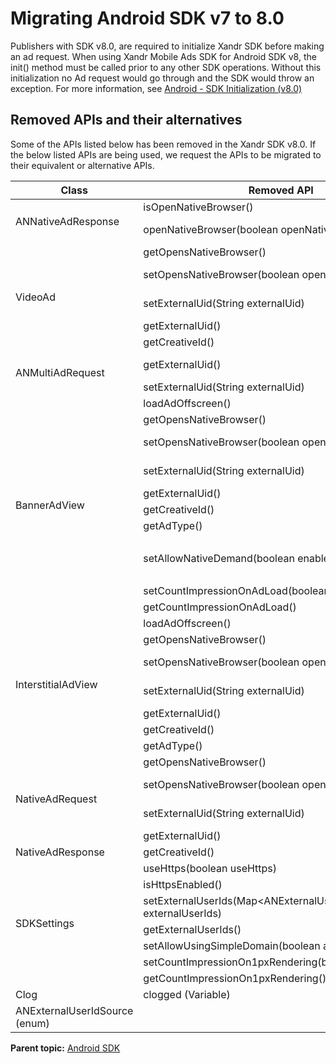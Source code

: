 # Migrating Android SDK v7 to 8.0

<div class="body">

Publishers with SDK v8.0, are required to initialize
<span class="ph">Xandr</span> SDK before making an ad request. When
using <span class="ph">Xandr</span> Mobile Ads SDK for Android SDK v8,
the init() method must be called prior to any other SDK
operations. Without this initialization no Ad request would go through
and the SDK would throw an exception. For more information, see <a
href="https://docs.xandr.com/bundle/mobile-sdk/page/android-sdk-initialization-v8-0.html"
class="xref" target="_blank">Android - SDK Initialization (v8.0)</a>

<div class="section">

## Removed APIs and their alternatives

Some of the APIs listed below has been removed in the
<span class="ph">Xandr</span> SDK v8.0. If the below listed APIs are
being used, we request the APIs to be migrated to their equivalent or
alternative APIs.

<div class="tablenoborder">

<table class="table" data-cellpadding="4" data-cellspacing="0"
data-summary="" data-frame="border" data-border="1" data-rules="all">
<thead class="thead">
<tr class="header ">
<th id="d17249e68" class="entry cellborder"
style="vertical-align: top">Class</th>
<th id="d17249e71" class="entry cellborder"
style="vertical-align: top">Removed API</th>
<th id="d17249e74" class="entry cellborder"
style="vertical-align: top">Alternate API</th>
</tr>
</thead>
<tbody class="tbody">
<tr class="odd ">
<td rowspan="2" class="entry cellborder"
headers="d17249e68 ">ANNativeAdResponse</td>
<td class="entry cellborder"
headers="d17249e71 ">isOpenNativeBrowser()</td>
<td class="entry cellborder"
headers="d17249e74 ">getClickThroughAction()</td>
</tr>
<tr class="even ">
<td class="entry cellborder"
headers="d17249e71 ">openNativeBrowser(boolean openNativeBrowser)</td>
<td class="entry cellborder"
headers="d17249e74 ">setClickThroughAction(ANClickThroughAction
clickThroughAction)</td>
</tr>
<tr class="odd ">
<td rowspan="5" class="entry cellborder"
headers="d17249e68 ">VideoAd</td>
<td class="entry cellborder"
headers="d17249e71 ">getOpensNativeBrowser()</td>
<td class="entry cellborder"
headers="d17249e74 ">getClickThroughAction()</td>
</tr>
<tr class="even ">
<td class="entry cellborder"
headers="d17249e71 ">setOpensNativeBrowser(boolean
opensNativeBrowser)</td>
<td class="entry cellborder"
headers="d17249e74 ">setClickThroughAction(ANClickThroughAction
clickThroughAction)</td>
</tr>
<tr class="odd ">
<td class="entry cellborder"
headers="d17249e71 ">setExternalUid(String externalUid)</td>
<td class="entry cellborder"
headers="d17249e74 ">SDKSettings.setPublisherUserId(String
publisherUserId)</td>
</tr>
<tr class="even ">
<td class="entry cellborder"
headers="d17249e71 ">getExternalUid()</td>
<td class="entry cellborder"
headers="d17249e74 ">SDKSettings.getPublisherUserId()</td>
</tr>
<tr class="odd ">
<td class="entry cellborder"
headers="d17249e71 ">getCreativeId()</td>
<td class="entry cellborder"
headers="d17249e74 ">ANAdResponseInfo.getCreativeId()</td>
</tr>
<tr class="even ">
<td rowspan="2" class="entry cellborder"
headers="d17249e68 ">ANMultiAdRequest</td>
<td class="entry cellborder"
headers="d17249e71 ">getExternalUid()</td>
<td class="entry cellborder"
headers="d17249e74 ">SDKSettings.setPublisherUserId(String
publisherUserId)</td>
</tr>
<tr class="odd ">
<td class="entry cellborder"
headers="d17249e71 ">setExternalUid(String externalUid)</td>
<td class="entry cellborder"
headers="d17249e74 ">SDKSettings.getPublisherUserId()</td>
</tr>
<tr class="even ">
<td rowspan="10" class="entry cellborder"
headers="d17249e68 ">BannerAdView</td>
<td class="entry cellborder"
headers="d17249e71 ">loadAdOffscreen()</td>
<td class="entry cellborder"
headers="d17249e74 ">loadAd()</td>
</tr>
<tr class="odd ">
<td class="entry cellborder"
headers="d17249e71 ">getOpensNativeBrowser()</td>
<td class="entry cellborder"
headers="d17249e74 ">getClickThroughAction()</td>
</tr>
<tr class="even ">
<td class="entry cellborder"
headers="d17249e71 ">setOpensNativeBrowser(boolean
opensNativeBrowser)</td>
<td class="entry cellborder"
headers="d17249e74 ">setClickThroughAction(ANClickThroughAction
clickThroughAction)</td>
</tr>
<tr class="odd ">
<td class="entry cellborder"
headers="d17249e71 ">setExternalUid(String externalUid)</td>
<td class="entry cellborder"
headers="d17249e74 ">SDKSettings.setPublisherUserId(String
publisherUserId)</td>
</tr>
<tr class="even ">
<td class="entry cellborder"
headers="d17249e71 ">getExternalUid()</td>
<td class="entry cellborder"
headers="d17249e74 ">SDKSettings.getPublisherUserId()</td>
</tr>
<tr class="odd ">
<td class="entry cellborder"
headers="d17249e71 ">getCreativeId()</td>
<td class="entry cellborder"
headers="d17249e74 ">ANAdResponseInfo.getCreativeId()</td>
</tr>
<tr class="even ">
<td class="entry cellborder"
headers="d17249e71 ">getAdType()</td>
<td class="entry cellborder"
headers="d17249e74 ">ANAdResponseInfo.getAdType()</td>
</tr>
<tr class="odd ">
<td class="entry cellborder"
headers="d17249e71 ">setAllowNativeDemand(boolean enabled, int
rendererId)</td>
<td class="entry cellborder"
headers="d17249e74 ">setAllowNativeDemand(boolean)
<p>setRendererId(int rendererId)</p></td>
</tr>
<tr class="even ">
<td class="entry cellborder"
headers="d17249e71 ">setCountImpressionOnAdLoad(boolean enabled)</td>
<td class="entry cellborder"
headers="d17249e74 ">N/A</td>
</tr>
<tr class="odd ">
<td class="entry cellborder"
headers="d17249e71 ">getCountImpressionOnAdLoad()</td>
<td class="entry cellborder"
headers="d17249e74 ">N/A</td>
</tr>
<tr class="even ">
<td rowspan="7" class="entry cellborder"
headers="d17249e68 ">InterstitialAdView</td>
<td class="entry cellborder"
headers="d17249e71 ">loadAdOffscreen()</td>
<td class="entry cellborder"
headers="d17249e74 ">loadAd()</td>
</tr>
<tr class="odd ">
<td class="entry cellborder"
headers="d17249e71 ">getOpensNativeBrowser()</td>
<td class="entry cellborder"
headers="d17249e74 ">getClickThroughAction()</td>
</tr>
<tr class="even ">
<td class="entry cellborder"
headers="d17249e71 ">setOpensNativeBrowser(boolean
opensNativeBrowser)</td>
<td class="entry cellborder"
headers="d17249e74 ">setClickThroughAction(ANClickThroughAction
clickThroughAction)</td>
</tr>
<tr class="odd ">
<td class="entry cellborder"
headers="d17249e71 ">setExternalUid(String externalUid)</td>
<td class="entry cellborder"
headers="d17249e74 ">SDKSettings.setPublisherUserId(String
publisherUserId)</td>
</tr>
<tr class="even ">
<td class="entry cellborder"
headers="d17249e71 ">getExternalUid()</td>
<td class="entry cellborder"
headers="d17249e74 ">SDKSettings.getPublisherUserId()</td>
</tr>
<tr class="odd ">
<td class="entry cellborder"
headers="d17249e71 ">getCreativeId()</td>
<td class="entry cellborder"
headers="d17249e74 ">ANAdResponseInfo.getCreativeId()</td>
</tr>
<tr class="even ">
<td class="entry cellborder"
headers="d17249e71 ">getAdType()</td>
<td class="entry cellborder"
headers="d17249e74 ">ANAdResponseInfo.getAdType()</td>
</tr>
<tr class="odd ">
<td rowspan="4" class="entry cellborder"
headers="d17249e68 ">NativeAdRequest</td>
<td class="entry cellborder"
headers="d17249e71 ">getOpensNativeBrowser()</td>
<td class="entry cellborder"
headers="d17249e74 ">getClickThroughAction()</td>
</tr>
<tr class="even ">
<td class="entry cellborder"
headers="d17249e71 ">setOpensNativeBrowser(boolean
opensNativeBrowser)</td>
<td class="entry cellborder"
headers="d17249e74 ">setClickThroughAction(ANClickThroughAction
clickThroughAction)</td>
</tr>
<tr class="odd ">
<td class="entry cellborder"
headers="d17249e71 ">setExternalUid(String externalUid)</td>
<td class="entry cellborder"
headers="d17249e74 ">SDKSettings.setPublisherUserId(String
publisherUserId)</td>
</tr>
<tr class="even ">
<td class="entry cellborder"
headers="d17249e71 ">getExternalUid()</td>
<td class="entry cellborder"
headers="d17249e74 ">SDKSettings.getPublisherUserId()</td>
</tr>
<tr class="odd ">
<td class="entry cellborder"
headers="d17249e68 ">NativeAdResponse</td>
<td class="entry cellborder"
headers="d17249e71 ">getCreativeId()</td>
<td class="entry cellborder"
headers="d17249e74 ">ANAdResponseInfo.getCreativeId()</td>
</tr>
<tr class="even ">
<td rowspan="7" class="entry cellborder"
headers="d17249e68 ">SDKSettings</td>
<td class="entry cellborder"
headers="d17249e71 ">useHttps(boolean useHttps)</td>
<td class="entry cellborder"
headers="d17249e74 ">N/A. HTTPS is used by default.</td>
</tr>
<tr class="odd ">
<td class="entry cellborder"
headers="d17249e71 ">isHttpsEnabled()</td>
<td class="entry cellborder"
headers="d17249e74 ">N/A</td>
</tr>
<tr class="even ">
<td class="entry cellborder"
headers="d17249e71 ">setExternalUserIds(Map&lt;ANExternalUserIdSource,String&gt;
externalUserIds)</td>
<td class="entry cellborder"
headers="d17249e74 ">setUserIds(List&lt;ANUserId&gt; userIdList)</td>
</tr>
<tr class="odd ">
<td class="entry cellborder"
headers="d17249e71 ">getExternalUserIds()</td>
<td class="entry cellborder"
headers="d17249e74 ">getUserIds()</td>
</tr>
<tr class="even ">
<td class="entry cellborder"
headers="d17249e71 ">setAllowUsingSimpleDomain(boolean allow)</td>
<td class="entry cellborder"
headers="d17249e74 ">N/A</td>
</tr>
<tr class="odd ">
<td class="entry cellborder"
headers="d17249e71 ">setCountImpressionOn1pxRendering(boolean
enable)</td>
<td class="entry cellborder"
headers="d17249e74 ">N/A</td>
</tr>
<tr class="even ">
<td class="entry cellborder"
headers="d17249e71 ">getCountImpressionOn1pxRendering()</td>
<td class="entry cellborder"
headers="d17249e74 ">N/A</td>
</tr>
<tr class="odd ">
<td class="entry cellborder"
headers="d17249e68 ">Clog</td>
<td class="entry cellborder"
headers="d17249e71 ">clogged (Variable)</td>
<td class="entry cellborder"
headers="d17249e74 ">N/A</td>
</tr>
<tr class="even ">
<td class="entry cellborder"
headers="d17249e68 ">ANExternalUserIdSource (enum)</td>
<td class="entry cellborder"
headers="d17249e71 "> </td>
<td class="entry cellborder"
headers="d17249e74 ">ANUserId.Source</td>
</tr>
</tbody>
</table>

</div>

</div>

</div>

<div class="related-links">

<div class="familylinks">

<div class="parentlink">

**Parent topic:**
<a href="android-sdk.html" class="link">Android SDK</a>

</div>

</div>

</div>
